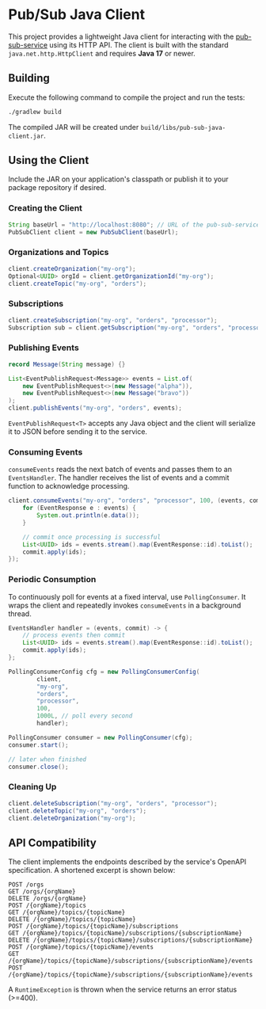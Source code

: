 # Pub/Sub Java Client

This project provides a lightweight Java client for interacting with the
[pub-sub-service](#) using its HTTP API. The client is built with the standard
`java.net.http.HttpClient` and requires **Java 17** or newer.

## Building

Execute the following command to compile the project and run the tests:

```bash
./gradlew build
```

The compiled JAR will be created under `build/libs/pub-sub-java-client.jar`.

## Using the Client

Include the JAR on your application's classpath or publish it to your package
repository if desired.

### Creating the Client

```java
String baseUrl = "http://localhost:8080"; // URL of the pub-sub-service
PubSubClient client = new PubSubClient(baseUrl);
```

### Organizations and Topics

```java
client.createOrganization("my-org");
Optional<UUID> orgId = client.getOrganizationId("my-org");
client.createTopic("my-org", "orders");
```

### Subscriptions

```java
client.createSubscription("my-org", "orders", "processor");
Subscription sub = client.getSubscription("my-org", "orders", "processor");
```

### Publishing Events

```java
record Message(String message) {}

List<EventPublishRequest<Message>> events = List.of(
    new EventPublishRequest<>(new Message("alpha")),
    new EventPublishRequest<>(new Message("bravo"))
);
client.publishEvents("my-org", "orders", events);
```

`EventPublishRequest<T>` accepts any Java object and the client will
serialize it to JSON before sending it to the service.

### Consuming Events

`consumeEvents` reads the next batch of events and passes them to an
`EventsHandler`. The handler receives the list of events and a commit function
to acknowledge processing.

```java
client.consumeEvents("my-org", "orders", "processor", 100, (events, commit) -> {
    for (EventResponse e : events) {
        System.out.println(e.data());
    }

    // commit once processing is successful
    List<UUID> ids = events.stream().map(EventResponse::id).toList();
    commit.apply(ids);
});
```

### Periodic Consumption

To continuously poll for events at a fixed interval, use `PollingConsumer`.
It wraps the client and repeatedly invokes `consumeEvents` in a background
thread.

```java
EventsHandler handler = (events, commit) -> {
    // process events then commit
    List<UUID> ids = events.stream().map(EventResponse::id).toList();
    commit.apply(ids);
};

PollingConsumerConfig cfg = new PollingConsumerConfig(
        client,
        "my-org",
        "orders",
        "processor",
        100,
        1000L, // poll every second
        handler);

PollingConsumer consumer = new PollingConsumer(cfg);
consumer.start();

// later when finished
consumer.close();
```

### Cleaning Up

```java
client.deleteSubscription("my-org", "orders", "processor");
client.deleteTopic("my-org", "orders");
client.deleteOrganization("my-org");
```

## API Compatibility

The client implements the endpoints described by the service's OpenAPI
specification. A shortened excerpt is shown below:

```
POST /orgs
GET /orgs/{orgName}
DELETE /orgs/{orgName}
POST /{orgName}/topics
GET /{orgName}/topics/{topicName}
DELETE /{orgName}/topics/{topicName}
POST /{orgName}/topics/{topicName}/subscriptions
GET /{orgName}/topics/{topicName}/subscriptions/{subscriptionName}
DELETE /{orgName}/topics/{topicName}/subscriptions/{subscriptionName}
POST /{orgName}/topics/{topicName}/events
GET  /{orgName}/topics/{topicName}/subscriptions/{subscriptionName}/events
POST /{orgName}/topics/{topicName}/subscriptions/{subscriptionName}/events
```

A `RuntimeException` is thrown when the service returns an error status (>=400).
